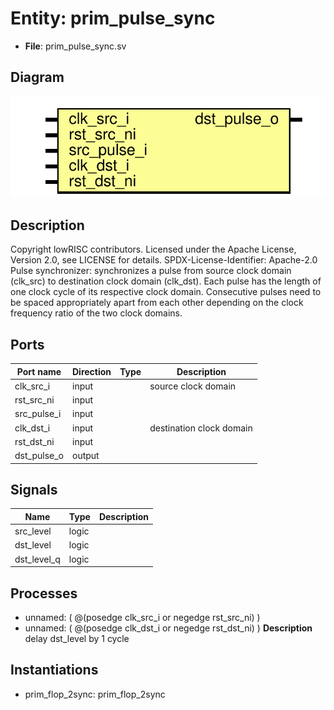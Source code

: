# Entity: prim_pulse_sync

- **File**: prim_pulse_sync.sv
## Diagram

![Diagram](prim_pulse_sync.svg "Diagram")
## Description

Copyright lowRISC contributors.
 Licensed under the Apache License, Version 2.0, see LICENSE for details.
 SPDX-License-Identifier: Apache-2.0
 Pulse synchronizer: synchronizes a pulse from source clock domain (clk_src)
 to destination clock domain (clk_dst). Each pulse has the length of one clock
 cycle of its respective clock domain. Consecutive pulses need to be spaced
 appropriately apart from each other depending on the clock frequency ratio
 of the two clock domains.
 
## Ports

| Port name   | Direction | Type | Description              |
| ----------- | --------- | ---- | ------------------------ |
| clk_src_i   | input     |      | source clock domain      |
| rst_src_ni  | input     |      |                          |
| src_pulse_i | input     |      |                          |
| clk_dst_i   | input     |      | destination clock domain |
| rst_dst_ni  | input     |      |                          |
| dst_pulse_o | output    |      |                          |
## Signals

| Name        | Type  | Description |
| ----------- | ----- | ----------- |
| src_level   | logic |             |
| dst_level   | logic |             |
| dst_level_q | logic |             |
## Processes
- unnamed: ( @(posedge clk_src_i or negedge rst_src_ni) )
- unnamed: ( @(posedge clk_dst_i or negedge rst_dst_ni) )
**Description**
delay dst_level by 1 cycle

## Instantiations

- prim_flop_2sync: prim_flop_2sync
